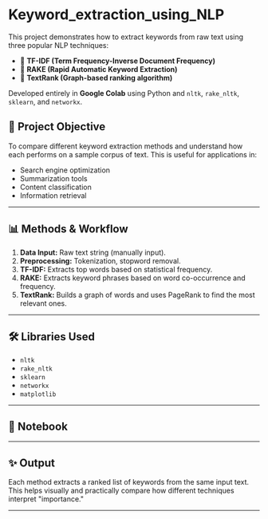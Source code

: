 # Keyword_extraction_using_NLP
This project demonstrates how to extract keywords from raw text using three popular NLP techniques:

- 🔢 **TF-IDF (Term Frequency-Inverse Document Frequency)**
- 🧠 **RAKE (Rapid Automatic Keyword Extraction)**
- 🔗 **TextRank (Graph-based ranking algorithm)**

Developed entirely in **Google Colab** using Python and `nltk`, `rake_nltk`, `sklearn`, and `networkx`.
## 🚀 Project Objective

To compare different keyword extraction methods and understand how each performs on a sample corpus of text. This is useful for applications in:

- Search engine optimization
- Summarization tools
- Content classification
- Information retrieval

---

## 📊 Methods & Workflow

1. **Data Input:** Raw text string (manually input).
2. **Preprocessing:** Tokenization, stopword removal.
3. **TF-IDF:** Extracts top words based on statistical frequency.
4. **RAKE:** Extracts keyword phrases based on word co-occurrence and frequency.
5. **TextRank:** Builds a graph of words and uses PageRank to find the most relevant ones.

---

## 🛠️ Libraries Used

- `nltk`
- `rake_nltk`
- `sklearn`
- `networkx`
- `matplotlib`

---

## 📓 Notebook

---

## ✨ Output

Each method extracts a ranked list of keywords from the same input text.  
This helps visually and practically compare how different techniques interpret "importance."

---

